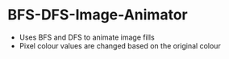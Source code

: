 # BFS-DFS-Image-Animator
- Uses BFS and DFS to animate image fills
- Pixel colour values are changed based on the original colour
